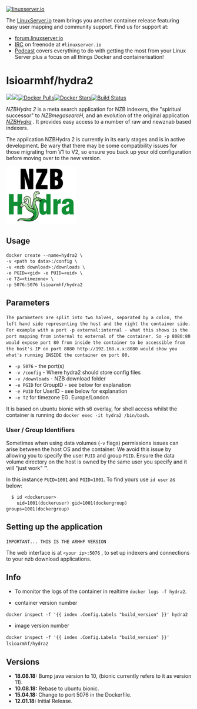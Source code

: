 [linuxserverurl]: https://linuxserver.io
[forumurl]: https://forum.linuxserver.io
[ircurl]: https://www.linuxserver.io/irc/
[podcasturl]: https://www.linuxserver.io/podcast/
[appurl]: https://github.com/theotherp/nzbhydra2
[hub]: https://hub.docker.com/r/lsioarmhf/hydra2/

[![linuxserver.io](https://raw.githubusercontent.com/linuxserver/docker-templates/master/linuxserver.io/img/linuxserver_medium.png)][linuxserverurl]

The [LinuxServer.io][linuxserverurl] team brings you another container release featuring easy user mapping and community support. Find us for support at:
* [forum.linuxserver.io][forumurl]
* [IRC][ircurl] on freenode at `#linuxserver.io`
* [Podcast][podcasturl] covers everything to do with getting the most from your Linux Server plus a focus on all things Docker and containerisation!

# lsioarmhf/hydra2
[![](https://images.microbadger.com/badges/version/lsioarmhf/hydra2.svg)](https://microbadger.com/images/lsioarmhf/hydra2 "Get your own version badge on microbadger.com")[![](https://images.microbadger.com/badges/image/lsioarmhf/hydra2.svg)](https://microbadger.com/images/lsioarmhf/hydra2 "Get your own image badge on microbadger.com")[![Docker Pulls](https://img.shields.io/docker/pulls/lsioarmhf/hydra2.svg)][hub][![Docker Stars](https://img.shields.io/docker/stars/lsioarmhf/hydra2.svg)][hub][![Build Status](https://ci.linuxserver.io/buildStatus/icon?job=Docker-Builders/armhf/armhf-hydra2)](https://ci.linuxserver.io/job/Docker-Builders/job/armhf/job/armhf-hydra2/)

_NZBHydra 2_ is a meta search application for NZB indexers, the "spiritual successor" to _NZBmegasearcH_, and an evolution of the original application _[NZBHydra](https://github.com/theotherp/nzbhydra)_ . It provides easy access to a number of raw and newznab based indexers. 

The application NZBHydra 2 is currently in its early stages and is in active development. Be wary that there may be some compatibility issues for those migrating from V1 to V2, so ensure you back up your old configuration before moving over to the new version.

[![hydra](https://raw.githubusercontent.com/linuxserver/docker-templates/master/linuxserver.io/img/hydra-icon.png)][appurl]

## Usage

```
docker create --name=hydra2 \
-v <path to data>:/config \
-v <nzb download>:/downloads \
-e PGID=<gid> -e PUID=<uid> \
-e TZ=<timezone> \
-p 5076:5076 lsioarmhf/hydra2
```

## Parameters

`The parameters are split into two halves, separated by a colon, the left hand side representing the host and the right the container side. 
For example with a port -p external:internal - what this shows is the port mapping from internal to external of the container.
So -p 8080:80 would expose port 80 from inside the container to be accessible from the host's IP on port 8080
http://192.168.x.x:8080 would show you what's running INSIDE the container on port 80.`


* `-p 5076` - the port(s)
* `-v /config` - Where hydra2 should store config files
* `-v /downloads` - NZB download folder
* `-e PGID` for GroupID - see below for explanation
* `-e PUID` for UserID - see below for explanation
* `-e TZ` for timezone EG. Europe/London

It is based on ubuntu bionic with s6 overlay, for shell access whilst the container is running do `docker exec -it hydra2 /bin/bash`.

### User / Group Identifiers

Sometimes when using data volumes (`-v` flags) permissions issues can arise between the host OS and the container. We avoid this issue by allowing you to specify the user `PUID` and group `PGID`. Ensure the data volume directory on the host is owned by the same user you specify and it will "just work" ™.

In this instance `PUID=1001` and `PGID=1001`. To find yours use `id user` as below:

```
  $ id <dockeruser>
    uid=1001(dockeruser) gid=1001(dockergroup) groups=1001(dockergroup)
```

## Setting up the application 
`IMPORTANT... THIS IS THE ARMHF VERSION`

The web interface is at `<your ip>:5076` , to set up indexers and connections to your nzb download applications.


## Info

* To monitor the logs of the container in realtime `docker logs -f hydra2`.

* container version number 

`docker inspect -f '{{ index .Config.Labels "build_version" }}' hydra2`

* image version number

`docker inspect -f '{{ index .Config.Labels "build_version" }}' lsioarmhf/hydra2`

## Versions

+ **18.08.18:** Bump java version to 10, (bionic currently refers to it as version 11).
+ **10.08.18:** Rebase to ubuntu bionic.
+ **15.04.18:** Change to port 5076 in the Dockerfile.
+ **12.01.18:** Initial Release.
